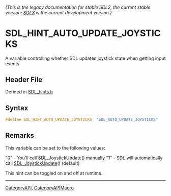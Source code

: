 ###### (This is the legacy documentation for stable SDL2, the current stable version; [SDL3](https://wiki.libsdl.org/SDL3/) is the current development version.)
# SDL_HINT_AUTO_UPDATE_JOYSTICKS

A variable controlling whether SDL updates joystick state when getting input events

## Header File

Defined in [SDL_hints.h](https://github.com/libsdl-org/SDL/blob/SDL2/include/SDL_hints.h)

## Syntax

```c
#define SDL_HINT_AUTO_UPDATE_JOYSTICKS  "SDL_AUTO_UPDATE_JOYSTICKS"
```

## Remarks

This variable can be set to the following values:

"0" - You'll call [SDL_JoystickUpdate](SDL_JoystickUpdate)() manually "1" -
SDL will automatically call [SDL_JoystickUpdate](SDL_JoystickUpdate)()
(default)

This hint can be toggled on and off at runtime.

----
[CategoryAPI](CategoryAPI), [CategoryAPIMacro](CategoryAPIMacro)

